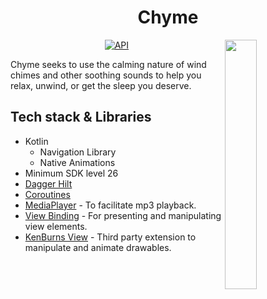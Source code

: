 <h1 align="center">Chyme</h1>

<img src="/CHYME/preview/untitled.gif" align="right" width="32%"/>

<p align="center">
  <a href="https://android-arsenal.com/api?level=26"><img alt="API" src="https://img.shields.io/badge/API-21%2B-brightgreen.svg?style=flat"/></a>
</p>

<p align="Left">
Chyme seeks to use the calming nature of wind chimes and other soothing sounds to help you relax, unwind, or get the sleep you deserve.

## Tech stack & Libraries
- Kotlin
  - Navigation Library
  - Native Animations
- Minimum SDK level 26
- [Dagger Hilt](https://dagger.dev/hilt/)
- [Coroutines](https://github.com/Kotlin/kotlinx.coroutines)
- [MediaPlayer](https://developer.android.com/reference/android/media/MediaPlayer) - To facilitate mp3 playback.
- [View Binding](https://developer.android.com/topic/libraries/view-binding) - For presenting and manipulating view elements.
- [KenBurns View](https://github.com/flavioarfaria/KenBurnsView) - Third party extension to manipulate and animate drawables.
